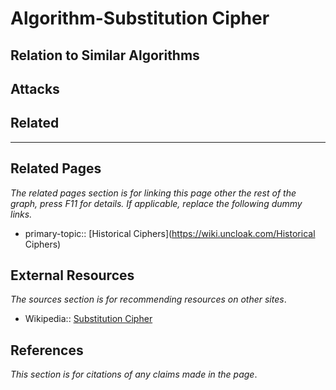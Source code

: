 # Algorithm-Substitution Cipher

## Relation to Similar Algorithms

## Attacks

## Related

---
## Related Pages
*The related pages section is for linking this page other the rest of the graph, press F11 for details. If applicable, replace the following dummy links.*
- primary-topic:: [Historical Ciphers](https://wiki.uncloak.com/Historical Ciphers)

## External Resources
*The sources section is for recommending resources on other sites*.
- Wikipedia:: [Substitution Cipher](https://en.wikipedia.org/wiki/Substitution_cipher)

## References
*This section is for citations of any claims made in the page*.